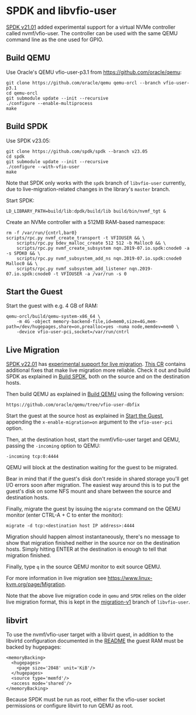 SPDK and libvfio-user
=====================

[SPDK v21.01](https://github.com/spdk/spdk/releases/tag/v21.01) added
experimental support for a virtual NVMe controller called nvmf/vfio-user. The
controller can be used with the same QEMU command line as the one used for
GPIO.

Build QEMU
----------

Use Oracle's QEMU vfio-user-p3.1 from https://github.com/oracle/qemu:

	git clone https://github.com/oracle/qemu qemu-orcl --branch vfio-user-p3.1
	cd qemu-orcl
	git submodule update --init --recursive
	./configure --enable-multiprocess
	make

Build SPDK
----------

Use SPDK v23.05:

	git clone https://github.com/spdk/spdk --branch v23.05
	cd spdk
	git submodule update --init --recursive
	./configure --with-vfio-user
	make

Note that SPDK only works with the `spdk` branch of `libvfio-user` currently,
due to live-migration-related changes in the library's `master` branch.

Start SPDK:

	LD_LIBRARY_PATH=build/lib:dpdk/build/lib build/bin/nvmf_tgt &

Create an NVMe controller with a 512MB RAM-based namespace:

	rm -f /var/run/{cntrl,bar0}
	scripts/rpc.py nvmf_create_transport -t VFIOUSER && \
		scripts/rpc.py bdev_malloc_create 512 512 -b Malloc0 && \
		scripts/rpc.py nvmf_create_subsystem nqn.2019-07.io.spdk:cnode0 -a -s SPDK0 && \
		scripts/rpc.py nvmf_subsystem_add_ns nqn.2019-07.io.spdk:cnode0 Malloc0 && \
		scripts/rpc.py nvmf_subsystem_add_listener nqn.2019-07.io.spdk:cnode0 -t VFIOUSER -a /var/run -s 0

Start the Guest
---------------

Start the guest with e.g. 4 GB of RAM:

	qemu-orcl/build/qemu-system-x86_64 \
		-m 4G -object memory-backend-file,id=mem0,size=4G,mem-path=/dev/hugepages,share=on,prealloc=yes -numa node,memdev=mem0 \
		-device vfio-user-pci,socket=/var/run/cntrl


Live Migration
--------------

[SPDK v22.01](https://github.com/spdk/spdk/releases/tag/v22.01) has
[experimental support for live migration](https://spdk.io/release/2022/01/27/22.01_release/).
[This CR](https://review.spdk.io/gerrit/c/spdk/spdk/+/11745/11) contains
additional fixes that make live migration more reliable. Check it out and build
SPDK as explained in [Build SPDK](), both on the source and on the destination
hosts.

Then build QEMU as explained in [Build QEMU]() using the following version:

    https://github.com/oracle/qemu/tree/vfio-user-dbfix

Start the guest at the source host as explained in
[Start the Guest](), appending the `x-enable-migration=on` argument to the
`vfio-user-pci` option.

Then, at the destination host, start the nvmf/vfio-user target and QEMU,
passing the `-incoming` option to QEMU:

    -incoming tcp:0:4444

QEMU will block at the destination waiting for the guest to be migrated.

Bear in mind that if the guest's disk don't reside in shared storage you'll get
I/O errors soon after migration. The easiest way around this is to put the
guest's disk on some NFS mount and share between the source and destination
hosts.

Finally, migrate the guest by issuing the `migrate` command on the QEMU
monitor (enter CTRL-A + C to enter the monitor):

    migrate -d tcp:<destination host IP address>:4444

Migration should happen almost instantaneously, there's no message to show that
migration finished neither in the source nor on the destination hosts. Simply
hitting ENTER at the destination is enough to tell that migration finished.

Finally, type `q` in the source QEMU monitor to exit source QEMU.

For more information in live migration see
https://www.linux-kvm.org/page/Migration.

Note that the above live migration code in `qemu` and `SPDK` relies on the older
live migration format, this is kept in the
[migration-v1](https://github.com/nutanix/libvfio-user/tree/migration-v1)
branch of `libvfio-user`.

libvirt
-------

To use the nvmf/vfio-user target with a libvirt quest, in addition to the
libvirtd configuration documented in the [README](../README.md) the guest RAM must
be backed by hugepages:

    <memoryBacking>
      <hugepages>
        <page size='2048' unit='KiB'/>
      </hugepages>
      <source type='memfd'/>
      <access mode='shared'/>
    </memoryBacking>

Because SPDK must be run as root, either fix the vfio-user socket permissions
or configure libvirt to run QEMU as root.
